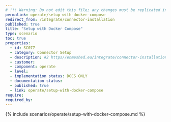 ```yaml
---
# !!! Warning: Do not edit this file; any changes must be replicated in Excel !!!
permalink: operate/setup-with-docker-compose
redirect_from: /integrate/connector-installation
published: true
title: "Setup with Docker Compose"
type: scenario
toc: true
properties:
  - id: SC077
  - category: Connector Setup
  - description: #2 https//enmeshed.eu/integrate/connector-installation
  - customer:
  - component: operate
  - level:
  - implementation status: DOCS ONLY
  - documentation status:
  - published: true
  - link: operate/setup-with-docker-compose
require:
required_by:
---
```


{% include scenarios/operate/setup-with-docker-compose.md %}
